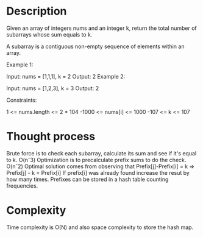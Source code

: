 # Description

Given an array of integers nums and an integer k, return the total number of subarrays whose sum equals to k.

A subarray is a contiguous non-empty sequence of elements within an array.

Example 1:

Input: nums = [1,1,1], k = 2
Output: 2
Example 2:

Input: nums = [1,2,3], k = 3
Output: 2
 
Constraints:

1 <= nums.length <= 2 * 104
-1000 <= nums[i] <= 1000
-107 <= k <= 107

# Thought process

Brute force is to check each subarray, calculate its sum and see if it's equal to k. O(nˆ3)
Optimization is to precalculate prefix sums to do the check. O(nˆ2)
Optimal solution comes from observing that Prefix[j]-Prefix[i] = k => Prefix[j] - k = Prefix[i]
If prefix[i] was already found increase the resut by how many times. Prefixes can be stored in a hash table counting frequencies.

# Complexity

Time complexity is O(N) and also space complexity to store the hash map.
